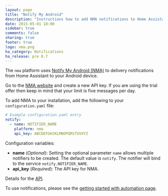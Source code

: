 ```yaml
---
layout: page
title: "Notify My Android"
description: "Instructions how to add NMA notifications to Home Assistant."
date: 2015-05-01 18:00
sidebar: true
comments: false
sharing: true
footer: true
logo: nma.png
ha_category: Notifications
ha_release: pre 0.7
---
```



The `nma` platform uses [Notify My Android (NMA)](http://www.notifymyandroid.com/) to delivery notifications from Home Assistant to your Android device.

Go to the [NMA website](https://www.notifymyandroid.com) and create a new API key. If you are using the trial offer then keep in mind that your limit is five messages per day.

To add NMA to your installation, add the following to your `configuration.yaml` file:

```yaml
# Example configuration.yaml entry
notify:
  - name: NOTIFIER_NAME
    platform: nma
    api_key: ABCDEFGHJKLMNOPQRSTUVXYZ
```

Configuration variables:

- **name** (*Optional*): Setting the optional parameter `name` allows multiple notifiers to be created. The default value is `notify`. The notifier will bind to the service `notify.NOTIFIER_NAME`.
- **api_key** (*Required*): The API key for NMA.

Details for the [API](https://www.notifymyandroid.com/api.jsp).

To use notifications, please see the [getting started with automation page](/getting-started/automation/).

